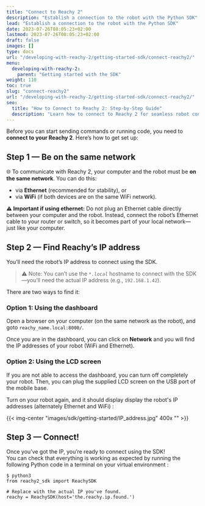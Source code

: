 ```yaml
---
title: "Connect to Reachy 2"
description: "Establish a connection to the robot with the Python SDK"
lead: "Establish a connection to the robot with the Python SDK"
date: 2023-07-26T08:05:23+02:00
lastmod: 2023-07-26T08:05:23+02:00
draft: false
images: []
type: docs
url: "/developing-with-reachy-2/getting-started-sdk/connect-reachy2/"
menu:
  developing-with-reachy-2:
    parent: "Getting started with the SDK"
weight: 110
toc: true
slug: "connect-reachy2"
url: "/developing-with-reachy-2/getting-started-sdk/connect-reachy2/"
seo:
  title: "How to Connect to Reachy 2: Step-by-Step Guide"
  description: "Learn how to connect to Reachy 2 for seamless robot control. Follow these steps to find Reachy 2's IP address, connect via Ethernet or WiFi, and start using the SDK."
---
```


Before you can start sending commands or running code, you need to **connect to your Reachy 2**. Here’s how to get set up:

## Step 1 — Be on the same network

🌐 To communicate with Reachy 2, your computer and the robot must be **on the same network**. You can do this:
- via **Ethernet** (recommended for stability), or
- via **WiFi** (if both devices are on the same WiFi network).

**⚠️ Important if using ethernet:**
Do not plug an Ethernet cable directly between your computer and the robot.
Instead, connect the robot’s Ethernet cable to your router or switch, so it becomes part of your local network—just like your computer.

## Step 2 — Find Reachy’s IP address

You’ll need the robot’s IP address to connect using the SDK.

> ⚠️ Note: You can’t use the *`*.local`* hostname to connect with the SDK—you’ll need the actual IP address (e.g., `192.168.1.42`).

There are two ways to find it:

### Option 1: Using the dashboard

Open a browser on your computer (on the same network as the robot), and goto `reachy_name.local:8000/`.

Once you are in the dashboard, you can click on **Network** and you will find the IP addresses of your robot (WiFi and Ethernet). 

### Option 2: Using the LCD screen

If you are not able to access the dashboard, you can turn off completely your robot. Then, you can plug the supplied LCD screen on the USB port of the mobile base.

Turn on your robot again, and it should display display the robot's IP addresses (alternately Ethernet and WiFi) : 

{{< img-center "images/sdk/getting-started/IP_address.jpg" 400x "" >}}


## Step 3 — Connect!

Once you’ve got the IP, you’re ready to connect using the SDK!  
You can check that everything is working as expected by running the following Python code in a terminal on your virtual environment :

```
$ python3
from reachy2_sdk import ReachySDK

# Replace with the actual IP you've found.
reachy = ReachySDK(host='the.reachy.ip.found.')
```
